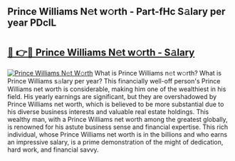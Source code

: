 ## Prince Williams N𝚎t w𝚘rth - Part-fHc S𝚊lary per year PDcIL

# <h2><a href="http://gc3nlhd.nevu.top/?p=Prince+Williams">🔗 👉🔴 Prince Williams N𝚎t w𝚘rth - S𝚊lary</a></h2>

[![Prince Williams N𝚎t W𝚘rth](https://i.imgur.com/Oavwk0R.jpeg)](http://gc3nlhd.nevu.top/?p=Prince+Williams)
What is Prince Williams n𝚎t w𝚘rth? What is Prince Williams s𝚊lary per year?
This financially well-off person's Prince Williams net worth is considerable, making him one of the wealthiest in his field. His yearly earnings are significant, but they are overshadowed by Prince Williams net worth, which is believed to be more substantial due to his diverse business interests and valuable real estate holdings. This wealthy man, with a Prince Williams net worth among the greatest globally, is renowned for his astute business sense and financial expertise. This rich individual, whose Prince Williams net worth is in the billions and who earns an impressive salary, is a prime demonstration of the might of dedication, hard work, and financial savvy.
